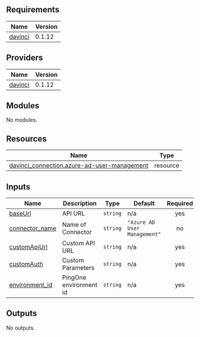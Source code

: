 <!-- BEGIN_TF_DOCS -->
## Requirements

| Name | Version |
|------|---------|
| <a name="requirement_davinci"></a> [davinci](#requirement\_davinci) | 0.1.12 |

## Providers

| Name | Version |
|------|---------|
| <a name="provider_davinci"></a> [davinci](#provider\_davinci) | 0.1.12 |

## Modules

No modules.

## Resources

| Name | Type |
|------|------|
| [davinci_connection.azure-ad-user-management](https://registry.terraform.io/providers/pingidentity/davinci/0.1.12/docs/resources/connection) | resource |

## Inputs

| Name | Description | Type | Default | Required |
|------|-------------|------|---------|:--------:|
| <a name="input_baseUrl"></a> [baseUrl](#input\_baseUrl) | API URL | `string` | n/a | yes |
| <a name="input_connector_name"></a> [connector\_name](#input\_connector\_name) | Name of Connector | `string` | `"Azure AD User Management"` | no |
| <a name="input_customApiUrl"></a> [customApiUrl](#input\_customApiUrl) | Custom API URL | `string` | n/a | yes |
| <a name="input_customAuth"></a> [customAuth](#input\_customAuth) | Custom Parameters | `string` | n/a | yes |
| <a name="input_environment_id"></a> [environment\_id](#input\_environment\_id) | PingOne environment id | `string` | n/a | yes |

## Outputs

No outputs.
<!-- END_TF_DOCS -->